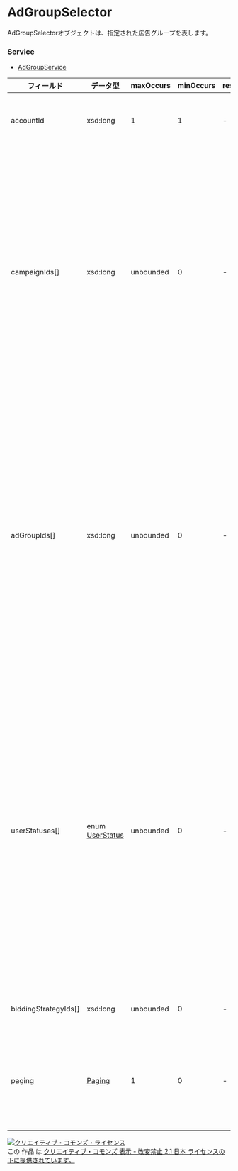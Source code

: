 # AdGroupSelector
AdGroupSelectorオブジェクトは、指定された広告グループを表します。
### Service
+ [AdGroupService](../services/AdGroupService.md)

| フィールド | データ型 | maxOccurs | minOccurs | response | add | set | remove | 説明 | 
|---|---|---|---|---|---|---|---|---|
| accountId| xsd:long| 1| 1| -| -| -| -| アカウントIDです。 |
| campaignIds[]| xsd:long|unbounded| 0| -| -| -| -|キャンペーンIDです。<br>指定しない場合は、フィルタ条件にすべてのキャンペーンが含まれます。 |
| adGroupIds[]| xsd:long|unbounded| 0| -| -| -| -|広告グループIDの配列です。<br>指定しない場合は、キャンペーンID以下のすべての広告グループが含まれます。 |
| userStatuses[]| enum <a href="../data/UserStatus.md">UserStatus</a>|unbounded| 0| -| -| -| -|ユーザーにより設定される広告の掲載状況です。<br>指定しない場合は、フィルタ条件にすべての掲載状況が含まれます。 |
| biddingStrategyIds[]| xsd:long| unbounded| 0| -| -| -| -|自動入札IDです。 |
| paging| <a href="../data/Paging.md">Paging</a>|1| 0| -| -| -| -| レスポンスとして戻されるページです。 |
<a rel="license" href="http://creativecommons.org/licenses/by-nd/2.1/jp/"><img alt="クリエイティブ・コモンズ・ライセンス" style="border-width:0" src="https://i.creativecommons.org/l/by-nd/2.1/jp/88x31.png" /></a><br />この 作品 は <a rel="license" href="http://creativecommons.org/licenses/by-nd/2.1/jp/">クリエイティブ・コモンズ 表示 - 改変禁止 2.1 日本 ライセンスの下に提供されています。</a>
